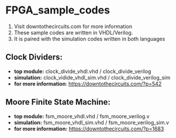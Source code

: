 # FPGA_sample_codes
1. Visit downtothecircuits.com for more information
2. These sample codes are written in VHDL/Verilog.
3. It is paired with the simulation codes written in both languages

## Clock Dividers:
- **top module:** clock_divide_vhdl.vhd / clock_divide_verilog
- **simulation:** clock_vidide_vhdl_sim.vhd / clock_divide_verilog_sim
- **for more information**: https://downtothecircuits.com/?p=542

## Moore Finite State Machine:
- **top module:** fsm_moore_vhdl.vhd / fsm_moore_verilog.v
- **simulation:** fsm_moore_vhdl_sim.vhd / fsm_moore_verilog_sim.v
- **for more information:** https://downtothecircuits.com/?p=1683


